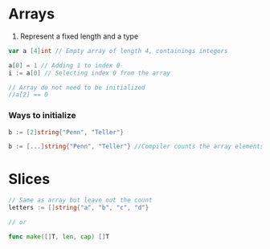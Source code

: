 # Arrays
1. Represent a fixed length and a type 
```go
var a [4]int // Empty array of length 4, containings integers

a[0] = 1 // Adding 1 to index 0
i := a[0] // Selecting index 0 from the array

// Array do not need to be initialized
//a[2] == 0
```

### Ways to initialize
```go
b := [2]string{"Penn", "Teller"}

b := [...]string{"Penn", "Teller"} //Compiler counts the array elements
```

# Slices

```go
// Same as array but leave out the count
letters := []string{"a", "b", "c", "d"}

// or

func make([]T, len, cap) []T

```